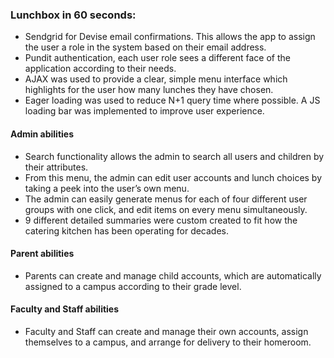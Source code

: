 
### Lunchbox in 60 seconds:
  - Sendgrid for Devise email confirmations. This allows the app to assign the user a role in the system based on their email address. 
  - Pundit authentication, each user role sees a different face of the application according to their needs.
  - AJAX was used to provide a clear, simple menu interface which highlights for the user how many lunches they have chosen. 
  - Eager loading was used to reduce N+1 query time where possible. A JS loading bar was implemented to improve user experience. 
  


#### Admin abilities
  - Search functionality allows the admin to search all users and children by their attributes. 
  - From this menu, the admin can edit user accounts and lunch choices by taking a peek into the user’s own menu. 
  - The admin can easily generate menus for each of four different user groups with one click, and edit items on every menu simultaneously. 
  - 9 different detailed summaries were custom created to fit how the catering kitchen has been operating for decades. 
  
#### Parent abilities
- Parents can create and manage child accounts, which are automatically assigned to a campus according to their grade level. 

#### Faculty and Staff abilities
- Faculty and Staff can create and manage their own accounts, assign themselves to a campus, and arrange for delivery to their homeroom. 

